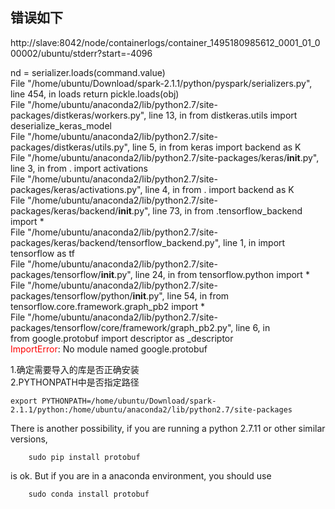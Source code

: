 
## 错误如下 
http://slave:8042/node/containerlogs/container_1495180985612_0001_01_000002/ubuntu/stderr?start=-4096

nd = serializer.loads(command.value)<br/>
  File "/home/ubuntu/Download/spark-2.1.1/python/pyspark/serializers.py", line 454, in loads
    return pickle.loads(obj)<br/>
  File "/home/ubuntu/anaconda2/lib/python2.7/site-packages/distkeras/workers.py", line 13, in <module>
    from distkeras.utils import deserialize_keras_model<br/>
  File "/home/ubuntu/anaconda2/lib/python2.7/site-packages/distkeras/utils.py", line 5, in <module>
    from keras import backend as K<br/>
  File "/home/ubuntu/anaconda2/lib/python2.7/site-packages/keras/__init__.py", line 3, in <module>
    from . import activations<br/>
  File "/home/ubuntu/anaconda2/lib/python2.7/site-packages/keras/activations.py", line 4, in <module>
    from . import backend as K<br/>
  File "/home/ubuntu/anaconda2/lib/python2.7/site-packages/keras/backend/__init__.py", line 73, in <module>
    from .tensorflow_backend import *<br/>
  File "/home/ubuntu/anaconda2/lib/python2.7/site-packages/keras/backend/tensorflow_backend.py", line 1, in <module>
    import tensorflow as tf<br/>
  File "/home/ubuntu/anaconda2/lib/python2.7/site-packages/tensorflow/__init__.py", line 24, in <module>
    from tensorflow.python import *<br/>
  File "/home/ubuntu/anaconda2/lib/python2.7/site-packages/tensorflow/python/__init__.py", line 54, in <module>
    from tensorflow.core.framework.graph_pb2 import *<br/>
  File "/home/ubuntu/anaconda2/lib/python2.7/site-packages/tensorflow/core/framework/graph_pb2.py", line 6, in <module><br/>
    from google.protobuf import descriptor as _descriptor<br/>
<span style="color:red">ImportError</span>: No module named google.protobuf<br/>

1.确定需要导入的库是否正确安装<br/>
2.PYTHONPATH中是否指定路径<br/>
```
export PYTHONPATH=/home/ubuntu/Download/spark-2.1.1/python:/home/ubuntu/anaconda2/lib/python2.7/site-packages
```

There is another possibility, if you are running a python 2.7.11 or other similar versions, 
```
    sudo pip install protobuf
```
is ok. But if you are in a anaconda environment, you should use 
```
    sudo conda install protobuf
```
